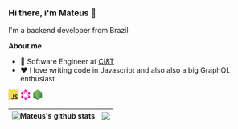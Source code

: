 ### Hi there, i'm Mateus 👋

I'm a backend developer from Brazil  

**About me**

- 💼 Software Engineer at [CI&T](ciandt.com)
- ❤️ I love writing code in Javascript and also also a big GraphQL enthusiast

<code><img height="20" alt="javascript" src="https://raw.githubusercontent.com/github/explore/80688e429a7d4ef2fca1e82350fe8e3517d3494d/topics/javascript/javascript.png"></code>
<code><img height="20" alt="graphql" src="https://raw.githubusercontent.com/github/explore/5c058a388828bb5fde0bcafd4bc867b5bb3f26f3/topics/graphql/graphql.png"></code>
<code><img height="20" alt="nodejs" src="https://raw.githubusercontent.com/github/explore/80688e429a7d4ef2fca1e82350fe8e3517d3494d/topics/nodejs/nodejs.png"></code>  


| <img align="center" src="https://github-readme-stats.vercel.app/api?username=m-ssilva&show_icons=true&include_all_commits=true&theme=default&hide_border=true" alt="Mateus's github stats" /></a> | <a href="https://github.com/m-ssilva/github-readme-stats"><img align="center" src="https://github-readme-stats.vercel.app/api/top-langs/?username=m-ssilva&layout=compact&theme=default&hide_border=true" /></a> |
| ------------- | ------------- |
